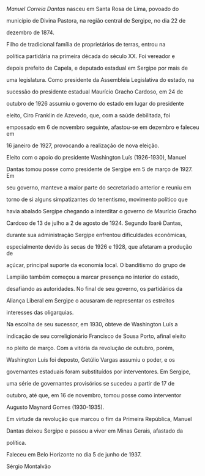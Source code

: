 

*Manuel Correia Dantas* nasceu em Santa Rosa de Lima, povoado do

município de Divina Pastora, na região central de Sergipe, no dia 22 de

dezembro de 1874.



Filho de tradicional família de proprietários de terras, entrou na

política partidária na primeira década do século XX. Foi vereador e

depois prefeito de Capela, e deputado estadual em Sergipe por mais de

uma legislatura. Como presidente da Assembleia Legislativa do estado, na

sucessão do presidente estadual Maurício Gracho Cardoso, em 24 de

outubro de 1926 assumiu o governo do estado em lugar do presidente

eleito, Ciro Franklin de Azevedo, que, com a saúde debilitada, foi

empossado em 6 de novembro seguinte, afastou-se em dezembro e faleceu em

16 janeiro de 1927, provocando a realização de nova eleição.



Eleito com o apoio do presidente Washington Luís (1926-1930), Manuel

Dantas tomou posse como presidente de Sergipe em 5 de março de 1927. Em

seu governo, manteve a maior parte do secretariado anterior e reuniu em

torno de si alguns simpatizantes do tenentismo, movimento político que

havia abalado Sergipe chegando a interditar o governo de Maurício Gracho

Cardoso de 13 de julho a 2 de agosto de 1924. Segundo Ibarê Dantas,

durante sua administração Sergipe enfrentou dificuldades econômicas,

especialmente devido às secas de 1926 e 1928, que afetaram a produção de

açúcar, principal suporte da economia local. O banditismo do grupo de

Lampião também começou a marcar presença no interior do estado,

desafiando as autoridades. No final de seu governo, os partidários da

Aliança Liberal em Sergipe o acusaram de representar os estreitos

interesses das oligarquias.



Na escolha de seu sucessor, em 1930, obteve de Washington Luís a

indicação de seu correligionário Francisco de Sousa Porto, afinal eleito

no pleito de março. Com a vitória da revolução de outubro, porém,

Washington Luís foi deposto, Getúlio Vargas assumiu o poder, e os

governantes estaduais foram substituídos por interventores. Em Sergipe,

uma série de governantes provisórios se sucedeu a partir de 17 de

outubro, até que, em 16 de novembro, tomou posse como interventor

Augusto Maynard Gomes (1930-1935).



Em virtude da revolução que marcou o fim da Primeira República, Manuel

Dantas deixou Sergipe e passou a viver em Minas Gerais, afastado da

política.



Faleceu em Belo Horizonte no dia 5 de junho de 1937.



Sérgio Montalvão



